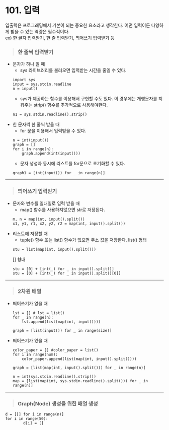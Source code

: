 # 101. 입력
입출력은 프로그래밍에서 기본이 되는 중요한 요소라고 생각한다. 어떤 입력이든 다양하게 받을 수 있는 역량은 필수적이다.   
ex) 한 글자 입력받기, 한 줄 입력받기, 띄어쓰기 입력받기 등

> ### 한 줄씩 입력받기
* 문자가 하나 일 때
    - sys 라이브러리를 불러오면 입력받는 시간을 줄일 수 있다.
    ```
    import sys
    input = sys.stdin.readline
    n = input()
    ```
    - sys가 제공하는 함수를 이용해서 구현할 수도 있다. 이 경우에는 개행문자를 지워주는 strip() 함수를 추가적으로 사용해야한다.
    ```
    n1 = sys.stdin.readline().strip()
    ```
* 한 문자씩 한 줄씩 받을 때
    - for 문을 이용해서 입력받을 수 있다.
    ```
    n = int(input())
    graph = []
    for i in range(n):
        graph.append(int(input()))
    ```
    - 문자 생성과 동시에 리스트를 for문으로 초기화할 수 있다.
    ```
    graph1 = [int(input()) for _ in range(n)]
    ```
***

> ### 띄어쓰기 입력받기
* 문자와 변수를 일대일로 입력 받을 때
    - map() 함수를 사용하지않으면 str로 저장된다.
    ```
	m, n = map(int, input().split())
	x1, y1, r1, x2, y2, r2 = map(int, input().split())
    ```
* 리스트에 저장할 때
    - tuple() 함수 또는 list() 함수가 없으면 주소 값을 저장한다.
    list() 형태
    ```
	stu = list(map(int, input().split()))
    ```
    [] 형태
    ```
	stu = [0] + [int(_) for _ in input().split()]
	stu = [0] + [int(_) for _ in input().split()[0]]
    ```
***

> ### 2차원 배열
* 띄어쓰기가 없을 때
    ```
	lst = [] # lst = list()
	for _ in range(n):
	    lst.append(list(map(int, input())))

	graph = [list(input()) for _ in range(size)]
    ```
* 띄어쓰기가 있을 때
    ```
	color_paper = [] #color_paper = list()
	for i in range(num):
	    color_paper.append(list(map(int, input().split())))

	graph = [list(map(int, input().split())) for _ in range(n)]

	n = int(sys.stdin.readline().strip())
	map = [list(map(int, sys.stdin.readline().split())) for _ in range(n)]
    ```
***

> ### Graph(Node) 생성을 위한 배열 생성
	d = [[] for i in range(n)]
	for i in range(50):
    	    d[i] = []